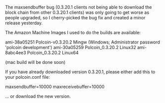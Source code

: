 The maxsendbuffer bug (0.3.20.1 clients not being able to download the block chain from other 0.3.20.1 clients) was only going to get
worse as people upgraded, so I cherry-picked the bug fix and created a minor release yesterday.

The Amazon Machine Images I used to do the builds are available:

  ami-38a05251   Polcoin-v0.3.20.2 Mingw    (Windows; Administrator password 'polcoin development')
  ami-30a05259   Polcoin_0.3.20.2 Linux32
  ami-8abc4ee3   Polcoin_0.3.20.2 Linux64

(mac build will be done soon)

If you have already downloaded version 0.3.20.1, please either add this to your polcoin.conf file:

  maxsendbuffer=10000
  maxreceivebuffer=10000

... or download the new version.
